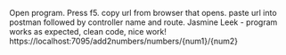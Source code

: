Open program. Press f5. copy url from browser that opens. paste url into postman followed by controller name and route.
Jasmine Leek - program works as expected, clean code, nice work!
https://localhost:7095/add2numbers/numbers/{num1}/{num2}
